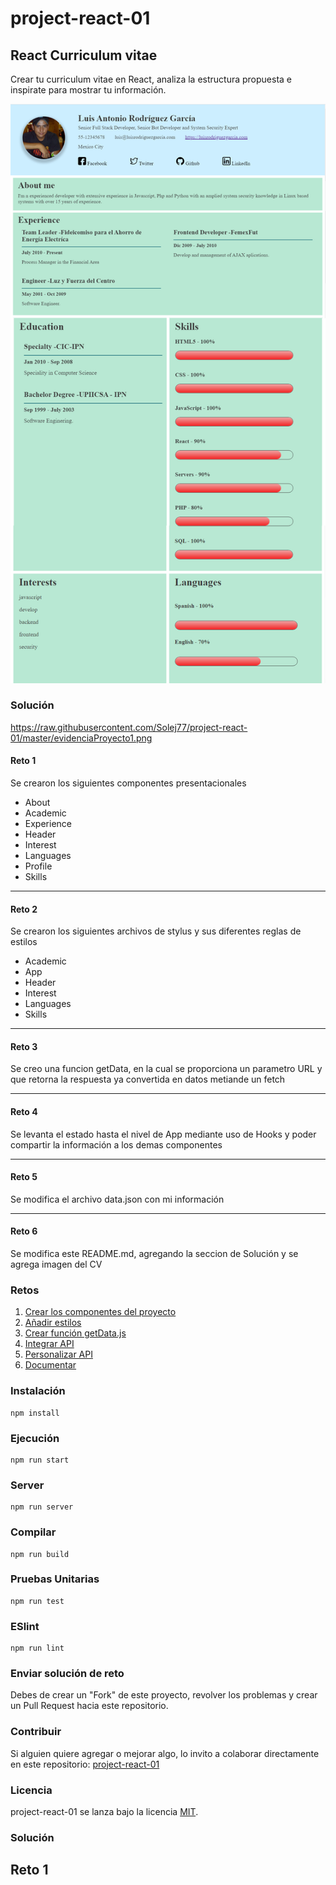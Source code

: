 # project-react-01

## React Curriculum vitae

Crear tu curriculum vitae en React, analiza la estructura propuesta e inspirate para mostrar tu información.

![react-cv](https://raw.githubusercontent.com/PlatziMaster/project-react-01/master/screenshot.png)

### Solución
https://raw.githubusercontent.com/Solej77/project-react-01/master/evidenciaProyecto1.png

#### Reto 1
Se crearon los siguientes componentes presentacionales
- About
- Academic
- Experience
- Header
- Interest
- Languages
- Profile
- Skills

------------



#### Reto 2
Se crearon los siguientes archivos de stylus y sus diferentes reglas de estilos
- Academic
- App
- Header
- Interest
- Languages
- Skills

------------



#### Reto 3

Se creo una funcion getData, en la cual se proporciona un parametro URL y que retorna la respuesta ya convertida en datos metiande un fetch

------------

#### Reto 4

Se levanta el estado hasta el nivel de App mediante uso de Hooks y poder compartir la información a los demas componentes

------------

#### Reto 5

Se modifica el archivo data.json con mi información

------------

#### Reto 6

Se modifica este README.md, agregando la seccion de Solución y se agrega imagen del CV


### Retos
1. [Crear los componentes del proyecto](https://github.com/platzimaster/project-react-01/issues/1)
2. [Añadir estilos](https://github.com/platzimaster/project-react-01/issues/2)
3. [Crear función getData.js](https://github.com/platzimaster/project-react-01/issues/3)
4. [Integrar API](https://github.com/platzimaster/project-react-01/issues/4)
5. [Personalizar API](https://github.com/platzimaster/project-react-01/issues/5)
6. [Documentar](https://github.com/platzimaster/project-react-01/issues/6)

### Instalación
```
npm install
```

### Ejecución
```
npm run start
```

### Server
```
npm run server
```

### Compilar
```
npm run build
```

### Pruebas Unitarias
```
npm run test
```

### ESlint
```
npm run lint
```

### Enviar solución de reto
Debes de crear un "Fork" de este proyecto, revolver los problemas y crear un Pull Request hacia este repositorio.

### Contribuir
Si alguien quiere agregar o mejorar algo, lo invito a colaborar directamente en este repositorio: [project-react-01](https://github.com/platzimaster/project-react-01/)

### Licencia
project-react-01 se lanza bajo la licencia [MIT](https://opensource.org/licenses/MIT).


### Solución
  ## Reto 1
